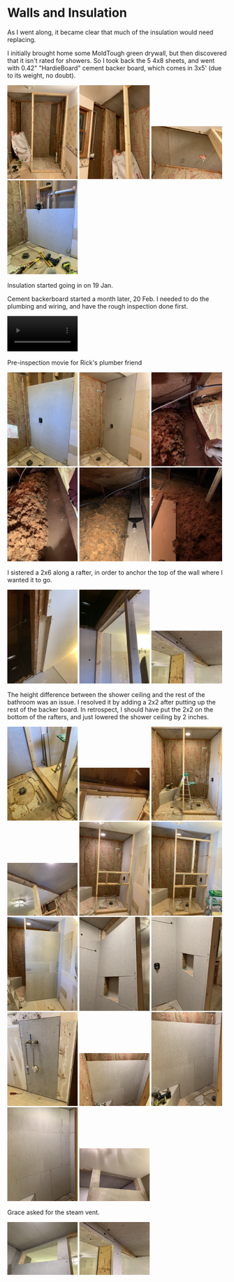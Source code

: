 # Walls and Insulation

As I went along, it became clear that much of the insulation would need replacing.

I initially brought home some MoldTough green drywall, but then discovered that it isn't rated for showers.  So I took back the 5 4x8 sheets, and went with 0.42" "HardieBoard" cement backer board, which comes in 3x5' (due to its weight, no doubt).

<img width="32%" src="images/IMG_3916.jpg">
<img width="32%" src="images/IMG_3917.jpg">
<img width="32%" src="images/IMG_3933.jpg">
<img width="32%" src="images/IMG_4023.jpg">

Insulation started going in on 19 Jan.

Cement backerboard started a month later, 20 Feb.  I needed to do the plumbing and wiring, and have the rough inspection done first.

<video width="32%" controls>
  <source src="images/IMG_4003-480p.mov">
</video>
<p>Pre-inspection movie for Rick's plumber friend</p>

<img width="32%" src="images/IMG_4024.jpg">
<img width="32%" src="images/IMG_4025.jpg">
<img width="32%" src="images/IMG_4027.jpg">
<img width="32%" src="images/IMG_4028.jpg">
<img width="32%" src="images/IMG_4029.jpg">

<img width="32%" src="images/IMG_4030.jpg">

I sistered a 2x6 along a rafter, in order to anchor the top of the wall where I wanted it to go.

<img width="32%" src="images/IMG_4031.jpg">
<img width="32%" src="images/IMG_4032.jpg">
<img width="32%" src="images/IMG_4207.jpg">

The height difference between the shower ceiling and the rest of the bathroom was an issue.  I resolved it by adding a 2x2 after putting up the rest of the backer board.  In retrospect, I should have put the 2x2 on the bottom of the rafters, and just lowered the shower ceiling by 2 inches.

<img width="32%" src="images/IMG_4033.jpg">
<img width="32%" src="images/IMG_4034.jpg">
<img width="32%" src="images/IMG_4035.jpg">
<img width="32%" src="images/IMG_4036.jpg">
<img width="32%" src="images/IMG_4041.jpg">
<img width="32%" src="images/IMG_4045.jpg">
<img width="32%" src="images/IMG_4053.jpg">
<img width="32%" src="images/IMG_4055.jpg">
<img width="32%" src="images/IMG_4056.jpg">
<img width="32%" src="images/IMG_4059.jpg">
<img width="32%" src="images/IMG_4064.jpg">
<img width="32%" src="images/IMG_4065.jpg">
<img width="32%" src="images/IMG_4067.jpg">
<img width="32%" src="images/IMG_4205.jpg">

Grace asked for the steam vent.

<img width="32%" src="images/IMG_4206.jpg">
<img width="32%" src="images/IMG_4207.jpg">
